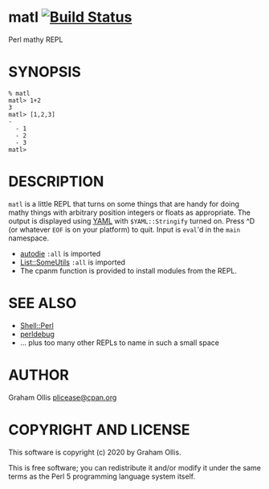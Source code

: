 # matl [![Build Status](https://travis-ci.org/plicease/App-matl.svg)](http://travis-ci.org/plicease/App-matl)

Perl mathy REPL

# SYNOPSIS

```
% matl
matl> 1+2
3
matl> [1,2,3]
-
  - 1
  - 2
  - 3
matl> 
```

# DESCRIPTION

`matl` is a little REPL that turns on some things that are handy for doing mathy things with
arbitrary position integers or floats as appropriate.  The output is displayed using [YAML](https://metacpan.org/pod/YAML)
with `$YAML::Stringify` turned on.  Press ^D (or whatever `EOF` is on your platform) to quit.
Input is `eval`'d in the `main` namespace.

- [autodie](https://metacpan.org/pod/autodie) `:all` is imported
- [List::SomeUtils](https://metacpan.org/pod/List::SomeUtils) `:all` is imported
- The cpanm function is provided to install modules from the REPL.

# SEE ALSO

- [Shell::Perl](https://metacpan.org/pod/Shell::Perl)
- [perldebug](https://metacpan.org/pod/perldebug)
- ... plus too many other REPLs to name in such a small space

# AUTHOR

Graham Ollis <plicease@cpan.org>

# COPYRIGHT AND LICENSE

This software is copyright (c) 2020 by Graham Ollis.

This is free software; you can redistribute it and/or modify it under
the same terms as the Perl 5 programming language system itself.
